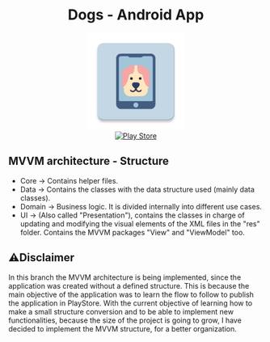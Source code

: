 <h1 align="center">Dogs - Android App</h1>

<p align="center">
    <a href="https://play.google.com/store/apps/details?id=com.cazulabs.dogsapp"><img src="app/src/main/res/mipmap-xxxhdpi/ic_launcher.png" alt="App icon"/></a>
    <br />
    <a href="https://play.google.com/store/apps/details?id=com.cazulabs.dogsapp"><img src="https://upload.wikimedia.org/wikipedia/commons/thumb/7/78/Google_Play_Store_badge_EN.svg/2560px-Google_Play_Store_badge_EN.svg.png" alt="Play Store" width="250"/></a>  
</p>


## MVVM architecture - Structure 
- Core -> Contains helper files.
- Data -> Contains the classes with the data structure used (mainly data classes).
- Domain -> Business logic. It is divided internally into different use cases.
- UI -> (Also called "Presentation"), contains the classes in charge of updating and modifying the
  visual elements of the XML files in the "res" folder. Contains the MVVM packages "View" and 
  "ViewModel" too.


## ⚠️Disclaimer
In this branch the MVVM architecture is being implemented, since the application was created without a defined structure. This is because the main objective of the application was to learn the flow to follow to publish the application in PlayStore. With the current objective of learning how to make a small structure conversion and to be able to implement new functionalities, because the size of the project is going to grow, I have decided to implement the MVVM structure, for a better organization.
